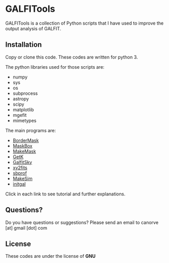 # GALFITools

GALFITools is a collection of Python
scripts that I have used to improve the
output analysis of GALFIT.

## Installation

Copy or clone this code. These codes are
written for python 3.

The python libraries used for those scripts are:
- numpy
- sys
- os
- subprocess
- astropy
- scipy
- matplotlib
- mgefit
- mimetypes

The main programs are:


- [BorderMask](./docs/BorderMask.md)
- [MaskBox](./docs/MaskBox.md)
- [MakeMask](./docs/MakeMask.md)
- [GetK](./docs/GetK.md)
- [GalfitSky](./docs/GalfitSky.md)
- [xy2fits](./docs/xy2fits.md)
- [sbprof](./docs/sbprof.md)
- [MakeSim](./docs/MakeSim.md)
- [initgal](./docs/initgal.md)


Click in each link to see tutorial and further explanations.

## Questions?

Do you have questions or suggestions?
Please send an email to canorve [at] gmail [dot] com

## License

These codes are under the license of **GNU**

